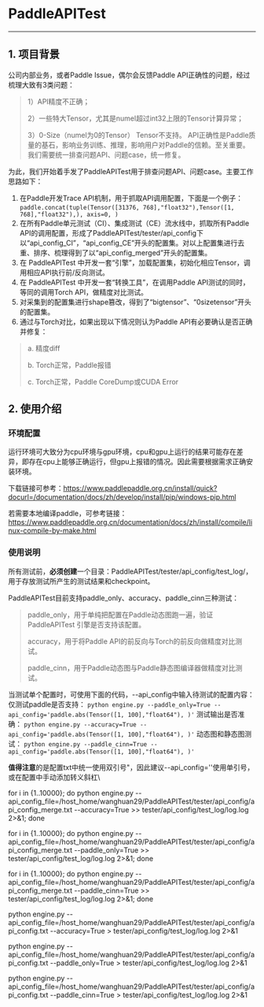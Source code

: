 # PaddleAPITest
******
## 1. 项目背景
公司内部业务，或者Paddle Issue，偶尔会反馈Paddle API正确性的问题，经过梳理大致有3类问题：
>1）API精度不正确；
>
>2）一些特大Tensor，尤其是numel超过int32上限的Tensor计算异常；
>
>3）0-Size（numel为0的Tensor） Tensor不支持。
API正确性是Paddle质量的基石，影响业务训练、推理，影响用户对Paddle的信赖。至关重要。我们需要统一排查问题API、问题case，统一修复。

为此，我们开始着手发了PaddleAPITest用于排查问题API、问题case。主要工作思路如下：
1. 在Paddle开发Trace API机制，用于抓取API调用配置，下面是一个例子：
    `paddle.concat(tuple(Tensor([31376, 768],"float32"),Tensor([1, 768],"float32"),), axis=0, )`
2. 在所有Paddle单元测试（CI）、集成测试（CE）流水线中，抓取所有Paddle API的调用配置，形成了PaddleAPITest/tester/api_config下以“api_config_CI”，“api_config_CE”开头的配置集。对以上配置集进行去重、排序、梳理得到了以“api_config_merged”开头的配置集。
3. 在 PaddleAPITest 中开发一套“引擎”，加载配置集，初始化相应Tensor，调用相应API执行前/反向测试。
4. 在 PaddleAPITest 中开发一套“转换工具”，在调用Paddle API测试的同时，等同的调用Torch API，做精度对比测试。
5. 对采集到的配置集进行shape篡改，得到了“bigtensor”、“0sizetensor”开头的配置集。
6. 通过与Torch对比，如果出现以下情况则认为Paddle API有必要确认是否正确并修复：
>a. 精度diff
>
>b. Torch正常，Paddle报错
>
>c. Torch正常，Paddle CoreDump或CUDA Error

## 2. 使用介绍

### 环境配置
运行环境可大致分为cpu环境与gpu环境，cpu和gpu上运行的结果可能存在差异，即存在cpu上能够正确运行，但gpu上报错的情况。因此需要根据需求正确安装环境。

下载链接可参考：https://www.paddlepaddle.org.cn/install/quick?docurl=/documentation/docs/zh/develop/install/pip/windows-pip.html

若需要本地编译paddle，可参考链接：https://www.paddlepaddle.org.cn/documentation/docs/zh/install/compile/linux-compile-by-make.html

### 使用说明

所有测试前，**必须创建**一个目录：PaddleAPITest/tester/api_config/test_log/，用于存放测试所产生的测试结果和checkpoint。

PaddleAPITest目前支持paddle_only、accuracy、paddle_cinn三种测试：
>paddle_only，用于单纯把配置在Paddle动态图跑一遍，验证PaddleAPITest 引擎是否支持该配置。
>
>accuracy，用于将Paddle API的前反向与Torch的前反向做精度对比测试。
>
>paddle_cinn，用于Paddle动态图与Paddle静态图编译器做精度对比测试。

当测试单个配置时，可使用下面的代码，--api_config中输入待测试的配置内容：
仅测试paddle是否支持：
    `python engine.py --paddle_only=True --api_config='paddle.abs(Tensor([1, 100],"float64"), )'`
测试输出是否准确：
    `python engine.py --accuracy=True --api_config='paddle.abs(Tensor([1, 100],"float64"), )'`
动态图和静态图测试：
    `python engine.py --paddle_cinn=True --api_config='paddle.abs(Tensor([1, 100],"float64"), )'`

**值得注意**的是配置txt中统一使用双引号"，因此建议--api_config=''使用单引号，或在配置中手动添加转义斜杠\




for i in {1..10000}; do python engine.py --api_config_file=/host_home/wanghuan29/PaddleAPITest/tester/api_config/api_config_merge.txt --accuracy=True >> tester/api_config/test_log/log.log 2>&1; done

for i in {1..10000}; do python engine.py --api_config_file=/host_home/wanghuan29/PaddleAPITest/tester/api_config/api_config_merge.txt --paddle_only=True >> tester/api_config/test_log/log.log 2>&1; done

for i in {1..10000}; do python engine.py --api_config_file=/host_home/wanghuan29/PaddleAPITest/tester/api_config/api_config_merge.txt --paddle_cinn=True >> tester/api_config/test_log/log.log 2>&1; done


python engine.py --api_config_file=/host_home/wanghuan29/PaddleAPITest/tester/api_config/api_config.txt --accuracy=True > tester/api_config/test_log/log.log 2>&1

python engine.py --api_config_file=/host_home/wanghuan29/PaddleAPITest/tester/api_config/api_config.txt --paddle_only=True > tester/api_config/test_log/log.log 2>&1

python engine.py --api_config_file=/host_home/wanghuan29/PaddleAPITest/tester/api_config/api_config.txt --paddle_cinn=True > tester/api_config/test_log/log.log 2>&1

